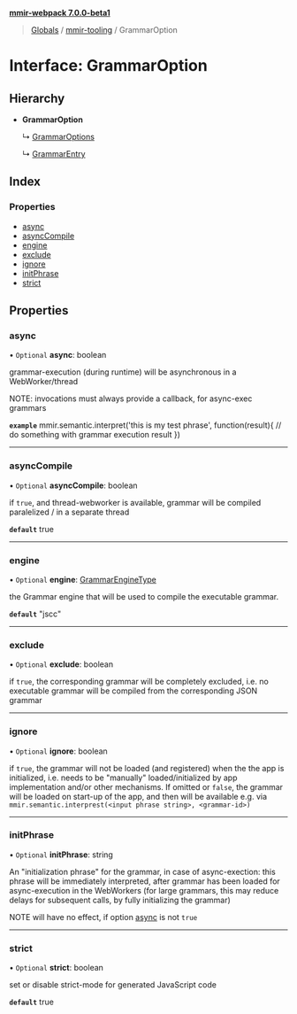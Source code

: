 **[mmir-webpack 7.0.0-beta1](../README.md)**

> [Globals](../README.md) / [mmir-tooling](../modules/mmir_tooling.md) / GrammarOption

# Interface: GrammarOption

## Hierarchy

* **GrammarOption**

  ↳ [GrammarOptions](mmir_tooling.grammaroptions.md)

  ↳ [GrammarEntry](mmir_tooling.grammarentry.md)

## Index

### Properties

* [async](mmir_tooling.grammaroption.md#async)
* [asyncCompile](mmir_tooling.grammaroption.md#asynccompile)
* [engine](mmir_tooling.grammaroption.md#engine)
* [exclude](mmir_tooling.grammaroption.md#exclude)
* [ignore](mmir_tooling.grammaroption.md#ignore)
* [initPhrase](mmir_tooling.grammaroption.md#initphrase)
* [strict](mmir_tooling.grammaroption.md#strict)

## Properties

### async

• `Optional` **async**: boolean

grammar-execution (during runtime) will be asynchronous in a WebWorker/thread

NOTE: invocations must always provide a callback, for async-exec grammars

**`example`** 
mmir.semantic.interpret('this is my test phrase', function(result){
	// do something with grammar execution result
})

___

### asyncCompile

• `Optional` **asyncCompile**: boolean

if `true`, and thread-webworker is available, grammar will be compiled paralelized / in a separate thread

**`default`** true

___

### engine

• `Optional` **engine**: [GrammarEngineType](../modules/mmir_lib.md#grammarenginetype)

the Grammar engine that will be used to compile the executable grammar.

**`default`** "jscc"

___

### exclude

• `Optional` **exclude**: boolean

if `true`, the corresponding grammar will be completely excluded, i.e. no executable grammar will be compiled
from the corresponding JSON grammar

___

### ignore

• `Optional` **ignore**: boolean

if `true`, the grammar will not be loaded (and registered) when the the app is initialized, i.e. needs to be
  "manually" loaded/initialized by app implementation and/or other mechanisms.
If omitted or `false`, the grammar will be loaded on start-up of the app,
  and then will be available e.g. via `mmir.semantic.interprest(<input phrase string>, <grammar-id>)`

___

### initPhrase

• `Optional` **initPhrase**: string

An "initialization phrase" for the grammar, in case of async-exection:
this phrase will be immediately interpreted, after grammar has been loaded for async-execution in the WebWorkers
(for large grammars, this may reduce delays for subsequent calls, by fully initializing the grammar)

NOTE will have no effect, if option [async](mmir_tooling.grammaroption.md#async) is not `true`

___

### strict

• `Optional` **strict**: boolean

set or disable strict-mode for generated JavaScript code

**`default`** true
